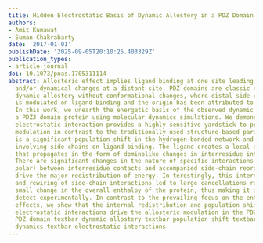 ```yaml
---
title: Hidden Electrostatic Basis of Dynamic Allostery in a PDZ Domain
authors:
- Amit Kumawat
- Suman Chakrabarty
date: '2017-01-01'
publishDate: '2025-09-05T20:10:25.403329Z'
publication_types:
- article-journal
doi: 10.1073/pnas.1705311114
abstract: Allosteric effect implies ligand binding at one site leading to structural
  and/or dynamical changes at a distant site. PDZ domains are classic examples of
  dynamic allostery without conformational changes, where distal side-chain dynamics
  is modulated on ligand binding and the origin has been attributed to entropic effects.
  In this work, we unearth the energetic basis of the observed dynamic allostery in
  a PDZ3 domain protein using molecular dynamics simulations. We demonstrate that
  electrostatic interaction provides a highly sensitive yardstick to probe the allosteric
  modulation in contrast to the traditionally used structure-based parameters. There
  is a significant population shift in the hydrogen-bonded network and salt bridges
  involving side chains on ligand binding. The ligand creates a local energetic perturbation
  that propagates in the form of dominolike changes in interresidue interaction pattern.
  There are significant changes in the nature of specific interactions (nonpolar/
  polar) between interresidue contacts and accompanied side-chain reorientations that
  drive the major redistribution of energy. In-terestingly, this internal redistribution
  and rewiring of side-chain interactions led to large cancellations resulting in
  small change in the overall enthalpy of the protein, thus making it difficult to
  detect experimentally. In contrast to the prevailing focus on the entropic or dynamic
  effects, we show that the internal redistribution and population shift in specific
  electrostatic interactions drive the allosteric modulation in the PDZ3 domain protein.
  PDZ domain textbar dynamic allostery textbar population shift textbar molecular
  dynamics textbar electrostatic interactions
---
```

